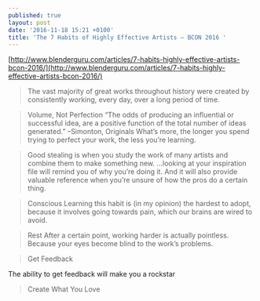 ```yaml
---
published: true
layout: post
date: '2016-11-18 15:21 +0100'
title: 'The 7 Habits of Highly Effective Artists – BCON 2016 '
---
```

[http://www.blenderguru.com/articles/7-habits-highly-effective-artists-bcon-2016/](http://www.blenderguru.com/articles/7-habits-highly-effective-artists-bcon-2016/)

> The vast majority of great works throughout history were created by consistently working, every day, over a long period of time.

> Volume, Not Perfection
> “The odds of producing an influential or successful idea, are a positive function of the total number of ideas generated.” –Simonton, Originals
> What’s more, the longer you spend trying to perfect your work, the less you’re learning.

> Good stealing is when you study the work of many artists and combine them to make something new.
> ...looking at your inspiration file will remind you of why you’re doing it. And it will also provide valuable reference when you’re unsure of how the pros do a certain thing.

> Conscious Learning
> this habit is (in my opinion) the hardest to adopt, because it involves going towards pain, which our brains are wired to avoid.

> Rest
> After a certain point, working harder is actually pointless. Because your eyes become blind to the work’s problems.

> Get Feedback

The ability to get feedback will make you a rockstar

> Create What You Love
